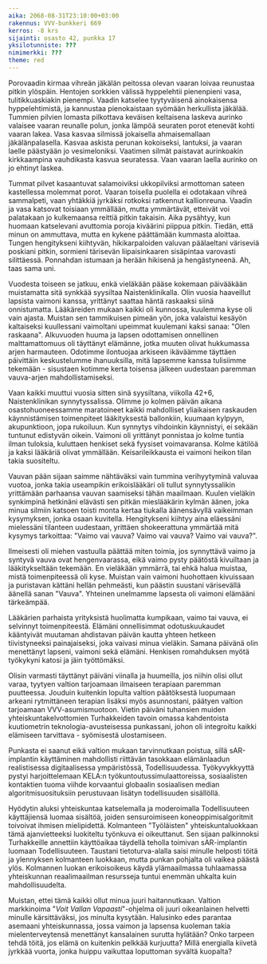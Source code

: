 ```yaml
---
aika: 2068-08-31T23:10:00+03:00
rakennus: VVV-bunkkeri 669
kerros: -8 krs
sijainti: osasto 42, punkka 17
yksilotunniste: ???
nimimerkki: ???
theme: red
---
```


Porovaadin kirmaa vihreän jäkälän peitossa olevan vaaran loivaa reunustaa pitkin ylöspäin. Hentojen sorkkien välissä hyppelehtii pienenpieni vasa, tulitikkuaskiakin pienempi. Vaadin katselee tyytyväisenä ainokaisensa hyppelehtimistä, ja kannustaa pienokaistaan syömään herkullista jäkälää. Tummien pilvien lomasta pilkottava keväisen keltaisena laskeva aurinko valaisee vaaran reunalle polun, jonka lämpöä seuraten porot etenevät kohti vaaran lakea. Vasa kasvaa silmissä jokaisella ahmaisemallaan jäkälänpalasella. Kasvaa askista perunan kokoiseksi, lantuksi, ja vaaran laelle päästyään jo vesimeloniksi. Vaatimen silmät paistavat aurinkoakin kirkkaampina vauhdikasta kasvua seuratessa. Vaan vaaran laella aurinko on jo ehtinyt laskea.

Tummat pilvet kasaantuvat salamoiviksi ukkopilviksi armottoman sateen kastellessa molemmat porot. Vaaran toisella puolella ei odotakaan vihreä sammalpeti, vaan yhtäkkiä jyrkäksi rotkoksi ratkennut kallionreuna. Vaadin ja vasa katsovat toisiaan ymmällään, mutta ymmärtävät, etteivät voi palatakaan jo kulkemaansa reittiä pitkin takaisin. Aika pysähtyy, kun huomaan katselevani avuttomia poroja kiväärini piippua pitkin. Tiedän, että minun on ammuttava, mutta en kykene päättämään kummasta aloittaa. Tungen hengitykseni kiihtyvän, hikikarpaloiden valuvan päälaeltani väriseviä poskiani pitkin, sormieni tärisevän liipaisinkaaren sisäpintaa varovasti silittäessä. Ponnahdan istumaan ja herään hikisenä ja hengästyneenä. Ah, taas sama uni. 

Vuodesta toiseen se jatkuu, enkä vieläkään pääse kokemaan päivääkään muistamatta sitä synkkää syysiltaa Naistenklinikalla. Olin vuosia haaveillut lapsista vaimoni kanssa, yrittänyt saattaa häntä raskaaksi siinä onnistumatta. Lääkäreiden mukaan kaikki oli kunnossa, kuulemma kyse oli vain ajasta. Muistan sen tammikuisen pimeän yön, joka valaistui kesäyön kaltaiseksi kuullessani vaimoltani upeimmat kuulemani kaksi sanaa: "Olen raskaana". Alkuvuoden huuma ja lapsen odottamisen onnellinen malttamattomuus oli täyttänyt elämänne, jotka muuten olivat hukkumassa arjen harmauteen. Odotimme ilontuojaa arkiseen ikäväämme täyttäen päivittäin keskustelumme ihanuuksilla, mitä lapsemme kanssa tulisiimme tekemään - sisustaen kotimme kerta toisensa jälkeen uudestaan paremman vauva-arjen mahdollistamiseksi.

Vaan kaikki muuttui vuosia sitten sinä syysiltana, viikolla 42+6, Naistenklinikan synnytyssalissa. Olimme jo kolmen päivän aikana osastohuoneessamme maratoineet kaikki mahdolliset yliaikaisen raskauden käynnistämisen toimenpiteet lääkityksestä ballonkiin, kuumaan kylpyyn, akupunktioon, jopa rukoiluun. Kun synnytys vihdoinkin käynnistyi, ei sekään tuntunut edistyvän oikein. Vaimoni oli yrittänyt ponnistaa jo kolme tuntia ilman tuloksia, kuluttaen henkiset sekä fyysiset voimavaransa. Kolme kätilöä ja kaksi lääkäriä olivat ymmällään. Keisarileikkausta ei vaimoni heikon tilan takia suositeltu.

Vauvan pään sijaan saimme nähtäväksi vain tummina verihyytyminä valuvaa vuotoa, jonka takia useampikin erikoislääkäri oli tullut synnytyssalikin yrittämään parhaansa vauvan saamiseksi tähän maailmaan. Kuulen vieläkin synkimpinä hetkinäni elävästi sen pitkän mieslääkärin kylmän äänen, joka minua silmiin katsoen toisti monta kertaa tiukalla äänensävyllä vaikeimman kysymyksen, jonka osaan kuvitella. Hengitykseni kiihtyy aina eläessäni mielessäni tilanteen uudestaan, yrittäen shokeerattuna ymmärtää mitä kysymys tarkoittaa: "Vaimo vai vauva? Vaimo vai vauva? Vaimo vai vauva?".

Ilmeisesti oli miehen vastuulla päättää miten toimia, jos synnyttävä vaimo ja syntyvä vauva ovat hengenvaarassa, eikä vaimo pysty päätöstä kivuiltaan ja lääkitykseltään tekemään. En vieläkään ymmärrä, tai ehkä halua muistaa, mistä toimenpiteessä oli kyse. Muistan vain vaimoni huohottaen kivuissaan ja puristavan kättäni hellän pehmeästi, kun päästin suustani värisevällä äänellä sanan "Vauva". Yhteinen unelmamme lapsesta oli vaimoni elämääni tärkeämpää.

Lääkärien parhaista yrityksistä huolimatta kumpikaan, vaimo tai vauva, ei selvinnyt toimenpiteestä. Elämäni onnellisimmat odotuskuukaudet kääntyivät muutaman ahdistavan päivän kautta yhteen hetkeen tiivistyneeksi painajaiseksi, joka vaivasi minua vieläkin. Samana päivänä olin menettänyt lapseni, vaimoni sekä elämäni. Henkisen romahduksen myötä työkykyni katosi ja jäin työttömäksi. 

Olisin varmasti täyttänyt päiväni viinalla ja huumeilla, jos niihin olisi ollut varaa, tyytyen valtion tarjoamaan ilmaiseen terapiaan paremman puutteessa. Jouduin kuitenkin lopulta valtion päätöksestä luopumaan arkeani rytmittäneen terapian lisäksi myös asunnostani, päätyen valtion tarjoamaan VVV-asumismuotoon. Vietin päiväni tuhansien muiden yhteiskuntakelvottomien Turhakkeiden tavoin omassa kahdentoista kuutiometrin teknologia-avusteisessa punkassani, johon oli integroitu kaikki elämiseen tarvittava - syömisestä ulostamiseen.

Punkasta ei saanut eikä valtion mukaan tarvinnutkaan poistua, sillä sAR-implantin käyttäminen mahdollisti riittävän tasokkaan elämänlaadun realistisessa digitaalisessa ympäristössä, Todellisuudessa. Työkyvykkyyttä pystyi harjoittelemaan KELA:n työkuntoutussimulaattoreissa, sosiaalisten kontaktien tuoma viihde korvaantui globaalin sosiaalisen median algoritmisuosituksiin perustuvaan lisätyn todellisuuden sisällöllä.

Hyödytin aluksi yhteiskuntaa katselemalla ja moderoimalla Todellisuuteen käyttäjiensä luomaa sisältöä, joiden sensuroimiseen koneoppimisalgoritmit toivoivat ihmisen mielipidettä. Kolmanteen "Työläisten" yhteiskuntaluokkaan tämä ajanvietteeksi luokiteltu työnkuva ei oikeuttanut. Sen sijaan palkinnoksi Turhakkeille annettiin käyttöaikaa täydellä teholla toimivan sAR-implantin luomaan Todellisuuteen. Taustani tietoturva-alalla saisi minulle helposti töitä ja ylennyksen kolmanteen luokkaan, mutta punkan pohjalta oli vaikea päästä ylös. Kolmannen luokan erikoisoikeus käydä ylämaailmassa tuhlaamassa yhteiskunnan reaalimaailman resursseja tuntui enemmän uhkalta kuin mahdollisuudelta.

Muistan, ettei tämä kaikki ollut minua juuri haitannutkaan. Valtion markkinoima "*Voit Vallan Vapaasti*"-ohjelma oli juuri oikeanlainen helvetti minulle kärsittäväksi, jos minulta kysytään. Halusinko edes parantaa asemaani yhteiskunnassa, jossa vaimon ja lapsensa kuoleman takia mielenterveytensä menettänyt kansalainen surutta hylätään? Onko tarpeen tehdä töitä, jos elämä on kuitenkin pelkkää kurjuutta? Millä energialla kiivetä jyrkkää vuorta, jonka huippu vaikuttaa loputtoman syvältä kuopalta?
